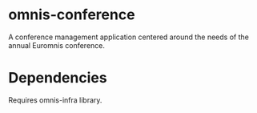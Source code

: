 # omnis-conference
A conference management application centered around the needs of the annual Euromnis conference. 

# Dependencies

Requires omnis-infra library.
